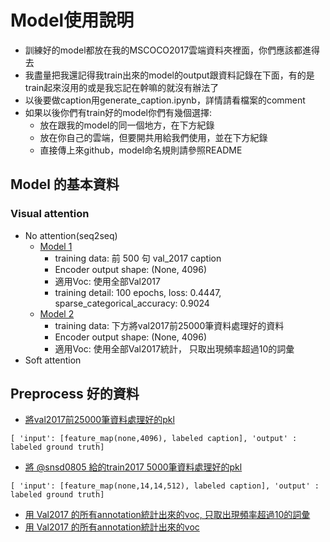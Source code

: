 # Model使用說明
* 訓練好的model都放在我的MSCOCO2017雲端資料夾裡面，你們應該都進得去
* 我盡量把我還記得我train出來的model的output跟資料記錄在下面，有的是train起來沒用的或是我忘記在幹嘛的就沒有辦法了
* 以後要做caption用generate_caption.ipynb，詳情請看檔案的comment
* 如果以後你們有train好的model你們有幾個選擇:
  * 放在跟我的model的同一個地方，在下方紀錄
  * 放在你自己的雲端，但要開共用給我們使用，並在下方紀錄
  * 直接傳上來github，model命名規則請參照README
## Model 的基本資料
### Visual attention
* No attention(seq2seq)
  * [Model 1](https://drive.google.com/file/d/1HS_-59ZPN-iFfhbZcXKBOc2O57YHE7L_/view?usp=sharing) 
    * training data: 前 500 句 val_2017 caption
    * Encoder output shape: (None, 4096)
    * 適用Voc: 使用全部Val2017
    * training detail: 100 epochs, loss: 0.4447, sparse_categorical_accuracy: 0.9024
  * [Model 2](https://drive.google.com/file/d/1--a87SVWD326r5raOMyRO-EusW9puaph/view?usp=sharing)
    * training data: 下方將val2017前25000筆資料處理好的資料
    * Encoder output shape: (None, 4096)
    * 適用Voc: 使用全部Val2017統計， 只取出現頻率超過10的詞彙
* Soft attention
## Preprocess 好的資料
* [將val2017前25000筆資料處理好的pkl](https://drive.google.com/file/d/1mwQO6DgW_KFJvKQMlQb4bZWoXmx_igoT/view?usp=sharing)
```
[ 'input': [feature_map(none,4096), labeled caption], 'output' : labeled ground truth]
```
* [將 @snsd0805 給的train2017 5000筆資料處理好的pkl](https://drive.google.com/file/d/1--RoXq8R3fQMLkM1VNvCKA6m2NOHfwJJ/view?usp=sharing)
```
[ 'input': [feature_map(none,14,14,512), labeled caption], 'output' : labeled ground truth]
```
* [用 Val2017 的所有annotation統計出來的voc, 只取出現頻率超過10的詞彙](https://drive.google.com/file/d/1uIbj_PhQBxa7-YTwkwj7Wlr4TfeFCHeM/view?usp=sharing)
* [用 Val2017 的所有annotation統計出來的voc](https://drive.google.com/file/d/1VcbEhK8XmsmtJy8gCtuqn70XF_7Z3HV4/view?usp=sharing)

